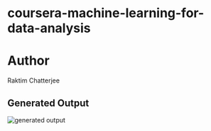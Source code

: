 # coursera-machine-learning-for-data-analysis
# Author
Raktim Chatterjee
## Generated Output
![generated output](https://user-images.githubusercontent.com/46521948/166640839-6d6a013f-355d-4095-9ef3-b5d495501748.png)